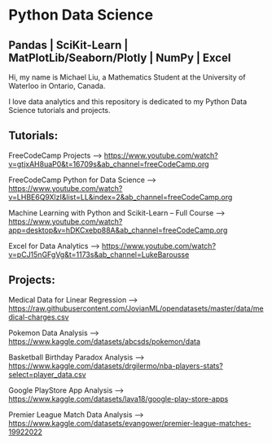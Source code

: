# Python Data Science 
## Pandas | SciKit-Learn | MatPlotLib/Seaborn/Plotly | NumPy | Excel
Hi, my name is Michael Liu, a Mathematics Student at the University of Waterloo in Ontario, Canada.

I love data analytics and this repository is dedicated to my Python Data Science tutorials and projects.

## Tutorials:
FreeCodeCamp Projects --> https://www.youtube.com/watch?v=gtjxAH8uaP0&t=16709s&ab_channel=freeCodeCamp.org

FreeCodeCamp Python for Data Science --> https://www.youtube.com/watch?v=LHBE6Q9XlzI&list=LL&index=2&ab_channel=freeCodeCamp.org

Machine Learning with Python and Scikit-Learn – Full Course --> https://www.youtube.com/watch?app=desktop&v=hDKCxebp88A&ab_channel=freeCodeCamp.org

Excel for Data Analytics --> https://www.youtube.com/watch?v=pCJ15nGFgVg&t=1173s&ab_channel=LukeBarousse

## Projects:
Medical Data for Linear Regression --> https://raw.githubusercontent.com/JovianML/opendatasets/master/data/medical-charges.csv

Pokemon Data Analysis --> https://www.kaggle.com/datasets/abcsds/pokemon/data

Basketball Birthday Paradox Analysis --> https://www.kaggle.com/datasets/drgilermo/nba-players-stats?select=player_data.csv

Google PlayStore App Analysis --> https://www.kaggle.com/datasets/lava18/google-play-store-apps

Premier League Match Data Analysis --> https://www.kaggle.com/datasets/evangower/premier-league-matches-19922022



  

